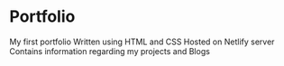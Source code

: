 # Portfolio
 My first portfolio
 Written using HTML and CSS
 Hosted on Netlify server
 Contains information regarding my projects and Blogs
